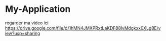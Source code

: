 # My-Application
regarder ma video ici https://drive.google.com/file/d/1hMN4JMXPRxtLaKDF88IvMdgkxx0XLg8E/view?usp=sharing
